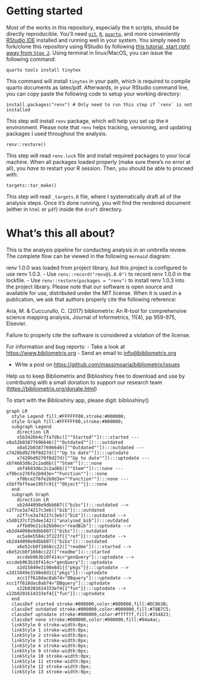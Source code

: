 
# Getting started

Most of the works in this repository, especially the `R` scripts, should
be directly reproducible. You’ll need
[`git`](https://git-scm.com/downloads),
[`R`](https://www.r-project.org/),
[`quarto`](https://quarto.org/docs/download/), and more conveniently
[RStudio IDE](https://posit.co/downloads/) installed and running well in
your system. You simply need to fork/clone this repository using RStudio
by following [this tutorial, start right away from
`Step 2`](https://book.cds101.com/using-rstudio-server-to-clone-a-github-repo-as-a-new-project.html#step---2).
Using terminal in linux/MacOS, you can issue the following command:

    quarto tools install tinytex

This command will install `tinytex` in your path, which is required to
compile quarto documents as latex/pdf. Afterwards, in your RStudio
command line, you can copy paste the following code to setup your
working directory:

    install.packages("renv") # Only need to run this step if `renv` is not installed

This step will install `renv` package, which will help you set up the
`R` environment. Please note that `renv` helps tracking, versioning, and
updating packages I used throughout the analysis.

    renv::restore()

This step will read `renv.lock` file and install required packages to
your local machine. When all packages loaded properly (make sure there’s
no error at all), you *have to* restart your R session. Then, you should
be able to proceed with:

    targets::tar_make()

This step will read `_targets.R` file, where I systematically draft all
of the analysis steps. Once it’s done running, you will find the
rendered document (either in `html` or `pdf`) inside the `draft`
directory.

# What’s this all about?

This is the analysis pipeline for conducting analysis in an umbrella
review. The complete flow can be viewed in the following `mermaid`
diagram:

renv 1.0.0 was loaded from project library, but this project is
configured to use renv 1.0.3. - Use `renv::record("renv@1.0.0")` to
record renv 1.0.0 in the lockfile. - Use
`renv::restore(packages = "renv")` to install renv 1.0.3 into the
project library. Please note that our software is open source and
available for use, distributed under the MIT license. When it is used in
a publication, we ask that authors properly cite the following
reference:

Aria, M. & Cuccurullo, C. (2017) bibliometrix: An R-tool for
comprehensive science mapping analysis, Journal of Informetrics, 11(4),
pp 959-975, Elsevier.

Failure to properly cite the software is considered a violation of the
license.

For information and bug reports: - Take a look at
https://www.bibliometrix.org - Send an email to info@bibliometrix.org  
- Write a post on https://github.com/massimoaria/bibliometrix/issues

Help us to keep Bibliometrix and Biblioshiny free to download and use by
contributing with a small donation to support our research team
(https://bibliometrix.org/donate.html)

To start with the Biblioshiny app, please digit: biblioshiny()

``` mermaid
graph LR
  style Legend fill:#FFFFFF00,stroke:#000000;
  style Graph fill:#FFFFFF00,stroke:#000000;
  subgraph Legend
    direction LR
    x5b3426b4c7fa7dbc([""Started""]):::started --- x0a52b03877696646([""Outdated""]):::outdated
    x0a52b03877696646([""Outdated""]):::outdated --- x7420bd9270f8d27d([""Up to date""]):::uptodate
    x7420bd9270f8d27d([""Up to date""]):::uptodate --- xbf4603d6c2c2ad6b([""Stem""]):::none
    xbf4603d6c2c2ad6b([""Stem""]):::none --- xf0bce276fe2b9d3e>""Function""]:::none
    xf0bce276fe2b9d3e>""Function""]:::none --- x5bffbffeae195fc9{{""Object""}}:::none
  end
  subgraph Graph
    direction LR
    xb2d44098e9dbb607(["bibs"]):::outdated --> x2f7ce3a74217c3eb(["bib"]):::outdated
    x2f7ce3a74217c3eb(["bib"]):::outdated --> x5d0137cf25dee142(["analyzed_bib"]):::outdated
    xffb09e21cb2bb0ec>"readBib"]:::uptodate --> xb2d44098e9dbb607(["bibs"]):::outdated
    xc5a9e5584c3f223f{{"ref"}}:::uptodate --> xb2d44098e9dbb607(["bibs"]):::outdated
    x6e52cb0f1668cc22(["readme"]):::started --> x6e52cb0f1668cc22(["readme"]):::started
    xccdeb963b10f414c>"genQuery"]:::uptodate --> xccdeb963b10f414c>"genQuery"]:::uptodate
    x2d15849e3198e8d1{{"pkgs"}}:::uptodate --> x2d15849e3198e8d1{{"pkgs"}}:::uptodate
    xcc1ff618dac8ab74>"DBquery"]:::uptodate --> xcc1ff618dac8ab74>"DBquery"]:::uptodate
    x22b0201614333ef4{{"fun"}}:::uptodate --> x22b0201614333ef4{{"fun"}}:::uptodate
  end
  classDef started stroke:#000000,color:#000000,fill:#DC863B;
  classDef outdated stroke:#000000,color:#000000,fill:#78B7C5;
  classDef uptodate stroke:#000000,color:#ffffff,fill:#354823;
  classDef none stroke:#000000,color:#000000,fill:#94a4ac;
  linkStyle 0 stroke-width:0px;
  linkStyle 1 stroke-width:0px;
  linkStyle 2 stroke-width:0px;
  linkStyle 3 stroke-width:0px;
  linkStyle 4 stroke-width:0px;
  linkStyle 9 stroke-width:0px;
  linkStyle 10 stroke-width:0px;
  linkStyle 11 stroke-width:0px;
  linkStyle 12 stroke-width:0px;
  linkStyle 13 stroke-width:0px;
```
